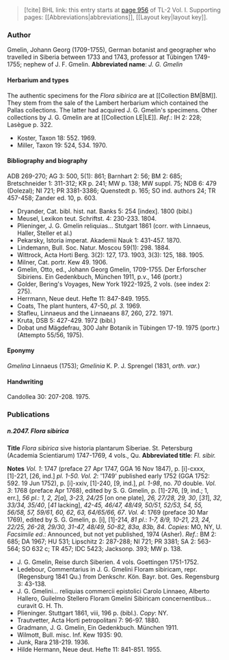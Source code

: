 > [!cite] BHL link: this entry starts at [page 956](https://www.biodiversitylibrary.org/page/33121087) of TL-2 Vol. I.
> Supporting pages: [[Abbreviations|abbreviations]], [[Layout key|layout key]].

### Author

Gmelin, Johann Georg (1709-1755), German botanist and geographer who travelled in Siberia between 1733 and 1743, professor at Tübingen 1749-1755; nephew of J. F. Gmelin. 
**Abbreviated name**: *J. G. Gmelin*

#### Herbarium and types

The authentic specimens for the *Flora sibirica* are at [[Collection BM|BM]]. They stem from the sale of the Lambert herbarium which contained the Pallas collections. The latter had acquired J. G. Gmelin's specimens. Other collections by J. G. Gmelin are at [[Collection LE|LE]].
*Ref*.: IH 2: 228; Lasègue p. 322.
- Koster, Taxon 18: 552. 1969.
- Miller, Taxon 19: 524, 534. 1970.

#### Bibliography and biography

ADB 269-270; AG 3: 500, 5(1): 861; Barnhart 2: 56; BM 2: 685; Bretschneider 1: 311-312; KR p. 241; MW p. 138; MW suppl. 75; NDB 6: 479 (Dolezal); NI 721; PR 3381-3386; Quenstedt p. 165; SO ind. authors 24; TR 457-458; Zander ed. 10, p. 603.
- Dryander, Cat. bibl. hist. nat. Banks 5: 254 \[index\]. 1800 (bibl.)
- Meusel, Lexikon teut. Schriftst. 4: 230-233. 1804.
- Plieninger, J. G. Gmelin reliquias... Stutgart 1861 (corr. with Linnaeus, Haller, Steller et al.)
- Pekarsky, Istoria imperat. Akademii Nauk 1: 431-457. 1870.
- Lindemann, Bull. Soc. Natur. Moscou 59(1): 298. 1884.
- Wittrock, Acta Horti Berg. 3(2): 127, 173. 1903, 3(3): 125, 188. 1905.
- Milner, Cat. portr. Kew 49. 1906.
- Gmelin, Otto, ed., Johann Georg Gmelin, 1709-1755. Der Erforscher Sibiriens. Ein Gedenkbuch, München 1911, p.v., 146 (portr.)
- Golder, Bering's Voyages, New York 1922-1925, 2 vols. (see index 2: 275).
- Herrmann, Neue deut. Hefte 11: 847-849. 1955.
- Coats, The plant hunters, 47-50, *pl. 3.* 1969.
- Stafleu, Linnaeus and the Linnaeans 87, 260, 272. 1971.
- Kruta, DSB 5: 427-429. 1972 (bibl.)
- Dobat und Mägdefrau, 300 Jahr Botanik in Tübingen 17-19. 1975 (portr.) (Attempto 55/56, 1975).

#### Eponymy

*Gmelina* Linnaeus (1753); *Gmelinia* K. P. J. Sprengel (1831, *orth. var.*)

#### Handwriting

Candollea 30: 207-208. 1975.

### Publications

##### n.2047. Flora sibirica

**Title**
*Flora sibirica* sive historia plantarum Siberiae. St. Petersburg (Academia Scientiarum) 1747-1769, 4 vols., Qu.
**Abbreviated title**: *Fl. sibir.*

**Notes**
*Vol. 1*: 1747 (preface 27 Apr 1747, GGA 16 Nov 1847), p. \[i\]-cxxx, \[1\]-221, \[26, ind.\] *pl. 1-50.*
*Vol. 2*: '1749' published early 1752 (GGA 1752: 592. 19 Jun 1752), p. \[i\]-xxiv, \[1\]-240, \[9, ind.\], *pl. 1-98*, no. *70* double.
*Vol. 3*: 1768 (preface Apr 1768), edited by S. G. Gmelin, p. \[1\]-276, \[9, ind.; 1, err.\], *56 pl*.: *1, 2, 2*\[*a*\], *3-23, 24/25* \[on one plate\], *26, 27/28, 29, 30*, \[*31*\], *32, 33/34, 35/40*, \[*41* lacking\], *42-45, 46/47, 48/49, 50/51, 52/53, 54, 55, 56/58, 57, 59/61, 60, 62, 63, 64/65/66, 67*.
*Vol. 4*: 1769 (preface 30 Mar 1769), edited by S. G. Gmelin, p. \[i\], \[1\]-214, *81 pl*.: *1-7, 8/9, 10-21, 23, 24, 22/25, 26-28, 29/30, 31-47, 48/49, 50-82, 83a, 83b, 84*.
*Copies*: MO, NY, U.
*Facsimile ed*.: Announced, but not yet published, 1974 (Asher).
*Ref*.: BM 2: 685; DA 1967; HU 531; Lipschitz 2: 287-288; NI 721; PR 3381; SA 2: 563-564; SO 632 c; TR 457; IDC 5423; Jacksonp. 393; MW p. 138.
- J. G. Gmelin, Reise durch Siberien. 4 vols. Goettingen 1751-1752.
- Ledebour, Commentarius in J. G. Gmelini Floram sibiricam, repr. (Regensburg 1841 Qu.) from Denkschr. Kön. Bayr. bot. Ges. Regensburg 3: 43-138.
- J. G. Gmelini... reliquias commercii epistolici Carolo Linnaeo, Alberto Hallero, Guilelmo Stellero Floram Gmelini Sibiricam concernentibus... curavit G. H. Th.
- Plieninger. Stuttgart 1861, viii, 196 p. (bibl.). *Copy*: NY.
- Trautvetter, Acta Horti petropolitani 7: 96-97. 1880.
- Gradmann, J. G. Gmelin, Ein Gedenkbuch. München 1911.
- Wilmott, Bull. misc. Inf. Kew 1935: 90.
- Junk, Rara 218-219. 1936.
- Hilde Hermann, Neue deut. Hefte 11: 841-851. 1955.

